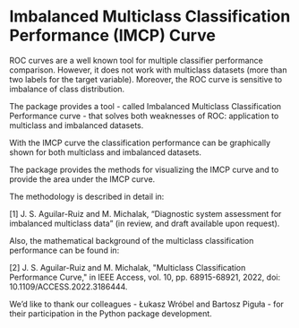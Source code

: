 ﻿# **Imbalanced Multiclass Classification Performance (IMCP) Curve**
ROC curves are a well known tool for multiple classifier performance comparison. However, it does not work with multiclass datasets (more than two labels for the target variable). Moreover, the ROC curve is sensitive to imbalance of class distribution.

The package provides a tool - called Imbalanced Multiclass Classification Performance curve - that solves both weaknesses of ROC: application to multiclass and imbalanced datasets. 

With the IMCP curve the classification performance can be graphically shown for both multiclass and imbalanced datasets.

The package provides the methods for visualizing the IMCP curve and to provide the area under the IMCP curve.

The methodology is described in detail in:

[1] J. S. Aguilar-Ruiz and M. Michalak, “Diagnostic system assessment for imbalanced multiclass data” (in review, and draft available upon request). 

Also, the mathematical background of the multiclass classification performance can be found in:

[2] J. S. Aguilar-Ruiz and M. Michalak, "Multiclass Classification Performance Curve," in IEEE Access, vol. 10, pp. 68915-68921, 2022, doi: 10.1109/ACCESS.2022.3186444.

We’d like to thank our colleagues - Łukasz Wróbel and Bartosz Piguła - for their participation in the Python package development.



